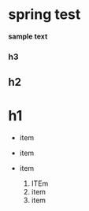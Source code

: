 # spring test

__sample text__
### h3
## h2
# h1

* item
* item
* item

  1. ITEm
  2. item
  3. item
